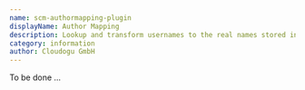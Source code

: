 ```yaml
---
name: scm-authormapping-plugin
displayName: Author Mapping
description: Lookup and transform usernames to the real names stored in the scm-manager user database or in a mapping table
category: information
author: Cloudogu GmbH
---
```


To be done ...
